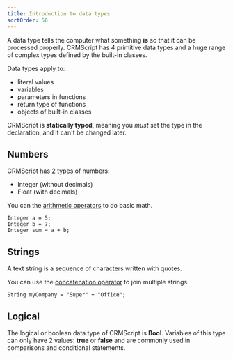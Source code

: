 ```yaml
---
title: Introduction to data types
sortOrder: 50
---
```


A data type tells the computer what something **is** so that it can be processed properly.
CRMScript has 4 primitive data types and a huge range of complex types defined by the built-in classes.

Data types apply to:

* literal values
* variables
* parameters in functions
* return type of functions
* objects of built-in classes

CRMScript is **statically typed**, meaning you *must* set the type in the declaration, and it can't be changed later.

## Numbers

CRMScript has 2 types of numbers:

* Integer (without decimals)
* Float (with decimals)

You can the [arithmetic operators](./operators.md) to do basic math.

```crmscript
Integer a = 5;
Integer b = 7;
Integer sum = a + b;
```

## Strings

A text string is a sequence of characters written with quotes.

You can use the [concatenation operator](./operators.md) to join multiple strings.

```crmscript
String myCompany = "Super" + "Office";
```

## Logical

The logical or boolean data type of CRMScript is **Bool**. Variables of this type can only have 2 values: **true** or **false** and are commonly used in comparisons and conditional statements.
